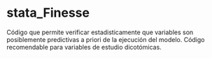 # stata_Finesse
Código que permite verificar estadisticamente que variables son posiblemente predictivas a priori de la ejecución del modelo. Código recomendable para variables de estudio dicotómicas. 
